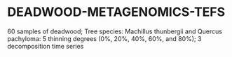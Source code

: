 # DEADWOOD-METAGENOMICS-TEFS
60 samples of deadwood; Tree species: Machillus thunbergii and Quercus pachyloma: 5 thinning degrees (0%, 20%, 40%, 60%, and 80%); 3 decomposition time series
